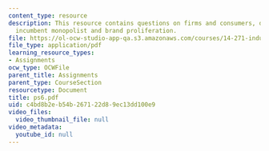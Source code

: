 ```yaml
---
content_type: resource
description: This resource contains questions on firms and consumers, degree of differentiation,
  incumbent monopolist and brand proliferation.
file: https://ol-ocw-studio-app-qa.s3.amazonaws.com/courses/14-271-industrial-organization-i-fall-2005/c4bd8b2eb54b267122d89ec13dd100e9_ps6.pdf
file_type: application/pdf
learning_resource_types:
- Assignments
ocw_type: OCWFile
parent_title: Assignments
parent_type: CourseSection
resourcetype: Document
title: ps6.pdf
uid: c4bd8b2e-b54b-2671-22d8-9ec13dd100e9
video_files:
  video_thumbnail_file: null
video_metadata:
  youtube_id: null
---
```

